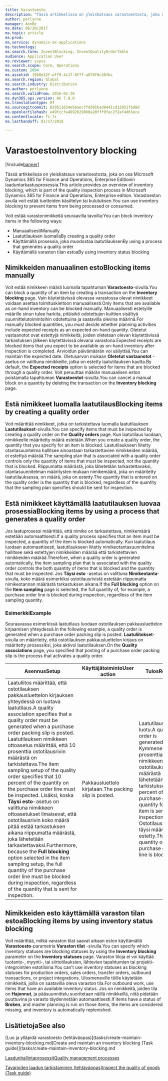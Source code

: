 ```yaml
---
title: Varastoesto
description: "Tässä artikkelissa on yleiskatsaus varastoestosta, joka on osa Microsoft Dynamics 365 for Finance and Operations, Enterprise Editionin laaduntarkastusprosessia. Varastoeston avulla voit estää tuotteiden käsittelyn tai kulutuksen."
author: perlynne
manager: AnnBe
ms.date: 06/20/2017
ms.topic: article
ms.prod: 
ms.service: dynamics-ax-applications
ms.technology: 
ms.search.form: InventBlocking, InventQualityOrderTable
audience: Application User
ms.reviewer: yuyus
ms.search.scope: Core, Operations
ms.custom: 2094
ms.assetid: 1968e32f-eff9-4c17-8f7f-a870f0c38fbc
ms.search.region: Global
ms.search.industry: Distribution
ms.author: perlynne
ms.search.validFrom: 2016-02-28
ms.dyn365.ops.version: AX 7.0.0
ms.translationtype: HT
ms.sourcegitcommit: 029511634e56aec7fdd91bad9441cd12951fbd8d
ms.openlocfilehash: e49fccfa4692629060a28fff9fac2f2af4d65ece
ms.contentlocale: fi-fi
ms.lasthandoff: 01/17/2018

---
```


# <a name="inventory-blocking"></a><span data-ttu-id="e2a4e-104">Varastoesto</span><span class="sxs-lookup"><span data-stu-id="e2a4e-104">Inventory blocking</span></span>

[!include[banner](../includes/banner.md)]


<span data-ttu-id="e2a4e-105">Tässä artikkelissa on yleiskatsaus varastoestosta, joka on osa Microsoft Dynamics 365 for Finance and Operations, Enterprise Editionin laaduntarkastusprosessia.</span><span class="sxs-lookup"><span data-stu-id="e2a4e-105">This article provides an overview of inventory blocking, which is part of the quality inspection process in Microsoft Dynamics 365 for Finance and Operations, Enterprise edition.</span></span> <span data-ttu-id="e2a4e-106">Varastoeston avulla voit estää tuotteiden käsittelyn tai kulutuksen.</span><span class="sxs-lookup"><span data-stu-id="e2a4e-106">You can use inventory blocking to prevent items from being processed or consumed.</span></span>

<span data-ttu-id="e2a4e-107">Voit estää varastonimikkeitä seuraavilla tavoilla:</span><span class="sxs-lookup"><span data-stu-id="e2a4e-107">You can block inventory items in the following ways:</span></span>
-   <span data-ttu-id="e2a4e-108">Manuaalisesti</span><span class="sxs-lookup"><span data-stu-id="e2a4e-108">Manually</span></span>
-   <span data-ttu-id="e2a4e-109">Laatutilauksen luomalla</span><span class="sxs-lookup"><span data-stu-id="e2a4e-109">By creating a quality order</span></span>
-   <span data-ttu-id="e2a4e-110">Käyttämällä prosessia, joka muodostaa laatutilauksen</span><span class="sxs-lookup"><span data-stu-id="e2a4e-110">By using a process that generates a quality order</span></span>
-   <span data-ttu-id="e2a4e-111">Käyttämällä varaston tilan estoa</span><span class="sxs-lookup"><span data-stu-id="e2a4e-111">By using inventory status blocking</span></span>

## <a name="blocking-items-manually"></a><span data-ttu-id="e2a4e-112">Nimikkeiden manuaalinen esto</span><span class="sxs-lookup"><span data-stu-id="e2a4e-112">Blocking items manually</span></span>
<span data-ttu-id="e2a4e-113">Voit estää nimikkeen määrä luomalla tapahtuman **Varastoesto**-sivulla.</span><span class="sxs-lookup"><span data-stu-id="e2a4e-113">You can block a quantity of an item by creating a transaction on the **Inventory blocking** page.</span></span> <span data-ttu-id="e2a4e-114">Vain käytettävissä olevassa varastossa olevat nimikkeet voidaan asettaa toimituskieltoon manuaalisesti.</span><span class="sxs-lookup"><span data-stu-id="e2a4e-114">Only items that are available as on-hand inventory can be blocked manually.</span></span> <span data-ttu-id="e2a4e-115">Manuaalisesti estetyille määrille sinun tulee harkita, pitäisikö odotettujen kuittien sisältyä suunnittelutoimintoihin odotettuina ja saatavilla olevina määrinä.</span><span class="sxs-lookup"><span data-stu-id="e2a4e-115">For manually blocked quantities, you must decide whether planning activities include expected receipts as an expected on-hand quantity.</span></span> <span data-ttu-id="e2a4e-116">Oletetut vastaanotot ovat estettyjä nimikkeitä, joiden oletetaan olevan käytettävissä tarkastuksen jälkeen käytettävissä olevana varastona.</span><span class="sxs-lookup"><span data-stu-id="e2a4e-116">Expected receipts are blocked items that you expect to be available as on-hand inventory after inspection is completed.</span></span> <span data-ttu-id="e2a4e-117">Arvioidun päivämäärän voi säilyttää.</span><span class="sxs-lookup"><span data-stu-id="e2a4e-117">You can maintain the expected date.</span></span> <span data-ttu-id="e2a4e-118">Oletusarvon mukaan **Oletetut vastaanotot** -asetus on valittuna nimikkeille, jotka on estetty laatutilauksen kautta.</span><span class="sxs-lookup"><span data-stu-id="e2a4e-118">By default, the **Expected receipts** option is selected for items that are blocked through a quality order.</span></span> <span data-ttu-id="e2a4e-119">Voit peruuttaa määrän manuaalisen eston poistamalla tapahtuman **Varastoestot**-sivulta.</span><span class="sxs-lookup"><span data-stu-id="e2a4e-119">You can cancel a manual block on a quantity by deleting the transaction on the **Inventory blocking** page.</span></span>

## <a name="blocking-items-by-creating-a-quality-order"></a><span data-ttu-id="e2a4e-120">Estä nimikkeet luomalla laatutilaus</span><span class="sxs-lookup"><span data-stu-id="e2a4e-120">Blocking items by creating a quality order</span></span>
<span data-ttu-id="e2a4e-121">Voit määrittää nimikkeet, jotka on tarkistettava luomalla laatutilauksen **Laatutilaukset**-sivulla.</span><span class="sxs-lookup"><span data-stu-id="e2a4e-121">You can specify items that must be inspected by creating a quality order on the **Quality orders** page.</span></span> <span data-ttu-id="e2a4e-122">Kun laatutilaus luodaan, nimikkeelle määritetty määrä estetään.</span><span class="sxs-lookup"><span data-stu-id="e2a4e-122">When you create a quality order, the quantity that you specify for an item is blocked.</span></span> <span data-ttu-id="e2a4e-123">Laatutilaukseen liitetty otantasuunitelma hallitsee ainoastaan tarkastettavien nimikkeiden määrää, ei estettyä määrää.</span><span class="sxs-lookup"><span data-stu-id="e2a4e-123">The sampling plan that is associated with a quality order controls only the quantity of items that must be inspected, not the quantity that is blocked.</span></span> <span data-ttu-id="e2a4e-124">Riippumatta määrästä, joka lähetetään tarkastettavaksi, otantasuunnitelman määritysten mukaan nimikemäärä, joka on määritetty laatutilauksessa, on määrä, joka on estetty.</span><span class="sxs-lookup"><span data-stu-id="e2a4e-124">The quantity that is entered on the quality order is the quantity that is blocked, regardless of the quantity that the sampling plan specifies should be sent for inspection.</span></span>

## <a name="blocking-items-by-using-a-process-that-generates-a-quality-order"></a><span data-ttu-id="e2a4e-125">Estä nimikkeet käyttämällä laatutilauksen luovaa prosessia</span><span class="sxs-lookup"><span data-stu-id="e2a4e-125">Blocking items by using a process that generates a quality order</span></span>
<span data-ttu-id="e2a4e-126">Jos laatuprosessi määrittää, että nimike on tarkastettava, nimikemäärä estetään automaattisesti.</span><span class="sxs-lookup"><span data-stu-id="e2a4e-126">If a quality process specifies that an item must be inspected, a quantity of the item is blocked automatically.</span></span> <span data-ttu-id="e2a4e-127">Kun laatutilaus luodaan automaattisesti, laatutilaukseen liitetty nimikeotantasuunnitelma hallitsee sekä estettyjen nimikkeiden määrää että tarkistettavien nimikkeiden määrää.</span><span class="sxs-lookup"><span data-stu-id="e2a4e-127">Therefore, when a quality order is generated automatically, the item sampling plan that is associated with the quality order controls the both quantity of items that is blocked and the quantity that must be inspected.</span></span> <span data-ttu-id="e2a4e-128">Jos **Täysi esto** -asetus on valittuna **Nimikeotanta**-sivulla, koko määrä esimerkiksi ostotilausrivistä estetään riippumatta nimikeotannan määrästä tarkastuksen aikana.</span><span class="sxs-lookup"><span data-stu-id="e2a4e-128">If the **Full blocking** option on the **Item sampling** page is selected, the full quantity of, for example, a purchase order line is blocked during inspection, regardless of the item sampling quantity.</span></span>
### <a name="example"></a><span data-ttu-id="e2a4e-129">Esimerkki</span><span class="sxs-lookup"><span data-stu-id="e2a4e-129">Example</span></span>

<span data-ttu-id="e2a4e-130">Seuraavassa esimerkissä laatutilaus luodaan ostotilauksen pakkausluettelon kirjaamisen yhteydessä.</span><span class="sxs-lookup"><span data-stu-id="e2a4e-130">In the following example, a quality order is generated when a purchase order packing slip is posted.</span></span> <span data-ttu-id="e2a4e-131">**Laatuliitokset**-sivulla on määritetty, että ostotilauksen pakkausluettelon kirjaus on määritetty prosessiksi, joka aktivoi laatutilauksen.</span><span class="sxs-lookup"><span data-stu-id="e2a4e-131">On the **Quality associations** page, you specified that posting of a purchase order packing slip is the process that activates a quality order.</span></span>

|<span data-ttu-id="e2a4e-132">Asennus</span><span class="sxs-lookup"><span data-stu-id="e2a4e-132">Setup</span></span>                                                                     |<span data-ttu-id="e2a4e-133">Käyttäjätoiminto</span><span class="sxs-lookup"><span data-stu-id="e2a4e-133">User action</span></span>                 |<span data-ttu-id="e2a4e-134">Tulos</span><span class="sxs-lookup"><span data-stu-id="e2a4e-134">Result</span></span>             |
|--------------------------------------------------------------------------|----------------------------|-------------------|
| <span data-ttu-id="e2a4e-135">Laatuliitos määrittää, että ostotilauksen pakkausluettelon kirjauksen yhteydessä on luotava laatutilaus.</span><span class="sxs-lookup"><span data-stu-id="e2a4e-135">A quality association specifies that a quality order must be generated when a purchase order packing slip is posted.</span></span> <span data-ttu-id="e2a4e-136">Laatutilauksen nimikkeen ottoasetus määrittää, että 10 prosenttia ostotilausrivin määrästä on tarkistettava.</span><span class="sxs-lookup"><span data-stu-id="e2a4e-136">The item sampling setup of the quality order specifies that 10 percent of the quantity on the purchase order line must be inspected.</span></span> <span data-ttu-id="e2a4e-137">Lisäksi, koska **Täysi esto**-asetus on valittuna nimikkeen ottoasetukset ilmaisevat, että ostotilausrivin koko määrä pitää estää tarkastuksen aikana riippumatta määrästä, joka lähetetään tarkastettavaksi.</span><span class="sxs-lookup"><span data-stu-id="e2a4e-137">Furthermore, because the **Full blocking** option selected in the item sampling setup, the full quantity of the purchase order line must be blocked during inspection, regardless of the quantity that is sent for inspection.</span></span> | <span data-ttu-id="e2a4e-138">Pakkausluettelo kirjataan.</span><span class="sxs-lookup"><span data-stu-id="e2a4e-138">The packing slip is posted.</span></span> | <span data-ttu-id="e2a4e-139">Laatutilaus on luotu.</span><span class="sxs-lookup"><span data-stu-id="e2a4e-139">A quality order is generated.</span></span> <span data-ttu-id="e2a4e-140">Kymmenen prosenttia nimikkeen ostotilauksen määrästä lähetetään tarkistukseen.</span><span class="sxs-lookup"><span data-stu-id="e2a4e-140">Ten percent of the purchase order quantity for the item is sent to inspection.</span></span> <span data-ttu-id="e2a4e-141">Ostotilausrivin täysi määrä on estetty.</span><span class="sxs-lookup"><span data-stu-id="e2a4e-141">The full quantity of the purchase order line is blocked.</span></span> |

## <a name="blocking-items-by-using-inventory-status-blocking"></a><span data-ttu-id="e2a4e-142">Nimikkeiden esto käyttämällä varaston tilan estoa</span><span class="sxs-lookup"><span data-stu-id="e2a4e-142">Blocking items by using inventory status blocking</span></span>
<span data-ttu-id="e2a4e-143">Voit määrittää, mitkä varaston tilat saavat aikaan eston käyttämällä **Varastoesto**-parametria **Varaston tilat** -sivulla.</span><span class="sxs-lookup"><span data-stu-id="e2a4e-143">You can specify which inventory statuses are blocking statuses by using the **Inventory blocking** parameter on the **Inventory statuses** page.</span></span> <span data-ttu-id="e2a4e-144"> Varaston tiloja ei voi käyttää tuotanto-, myynti-, tai siirtotilauksien, lähtevien tapahtumien tai projekti-integrointien estotiloina.</span><span class="sxs-lookup"><span data-stu-id="e2a4e-144">You can't use inventory statuses as blocking statuses for production orders, sales orders, transfer orders, outbound transactions, or project integrations.</span></span> <span data-ttu-id="e2a4e-145">Ulosmeneville töille käytetään nimikkeitä, joilla on saatavilla oleva varaston tila.</span><span class="sxs-lookup"><span data-stu-id="e2a4e-145">For outbound work, use items that have an available inventory status.</span></span> <span data-ttu-id="e2a4e-146">Jos on nimikkeitä, joiden tila on **Hajonnut**, ja pääsuunnittelu suoritetaan näillä nimikkeillä, niitä pidetään puuttuvina ja varasto täydennetään automaattisesti.</span><span class="sxs-lookup"><span data-stu-id="e2a4e-146">If items have a status of **Broken**, and master planning is run on those items, the items are considered missing, and inventory is automatically replenished.</span></span>



<a name="see-also"></a><span data-ttu-id="e2a4e-147">Lisätietoja</span><span class="sxs-lookup"><span data-stu-id="e2a4e-147">See also</span></span>
--------

<span data-ttu-id="e2a4e-148">[Luo ja ylläpidä varastoesto (tehtäväopas)](tasks/create-maintain-inventory-blocking.md</span><span class="sxs-lookup"><span data-stu-id="e2a4e-148">[Create and maintain an inventory blocking (Task guide)](tasks/create-maintain-inventory-blocking.md</span></span>

[<span data-ttu-id="e2a4e-149">Laadunhallintaprosessit</span><span class="sxs-lookup"><span data-stu-id="e2a4e-149">Quality management processes</span></span>](quality-management-processes.md)

[<span data-ttu-id="e2a4e-150">Tavaroiden laadun tarkistaminen (tehtäväopas)</span><span class="sxs-lookup"><span data-stu-id="e2a4e-150">Inspect the quality of goods (Task guide)</span></span>](tasks/inspect-quality-goods.md)


